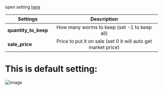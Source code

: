 open setting [here](https://github.com/vanhbakaa/Seed-App-Mine-Seed-BOT-Telegram/blob/main/bot/config/config.py)

| Settings                |                                 Description                                 |
|-------------------------|:---------------------------------------------------------------------------:|
| **quantity_to_keep**    |  How many worms to keep (set -1 to keep all)                                |
| **sale_price**          |  Price to put it on sale (set 0 it will auto get market price)              |

# This is default setting:
![image](https://github.com/user-attachments/assets/c267912f-f334-4015-a0f2-66f0571a97cc)


